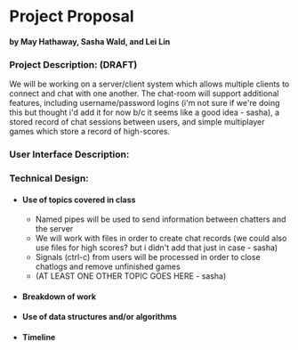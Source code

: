 # Project Proposal
#### by May Hathaway, Sasha Wald, and Lei Lin


### Project Description: (DRAFT)
We will be working on a server/client system which allows multiple clients to connect and chat with one another. The chat-room will support additional features, including username/password logins (i'm not sure if we're doing this but thought i'd add it for now b/c it seems like a good idea - sasha), a stored record of chat sessions between users, and simple multiplayer games which store a record of high-scores.

### User Interface Description: 

### Technical Design: 
- #### Use of topics covered in class
  - Named pipes will be used to send information between chatters and the server 
  - We will work with files in order to create chat records (we could also use files for high scores? but i didn't add that just in case - sasha)
  - Signals (ctrl-c) from users will be processed in order to close chatlogs and remove unfinished games
  - (AT LEAST ONE OTHER TOPIC GOES HERE - sasha)
- #### Breakdown of work
- #### Use of data structures and/or algorithms
- #### Timeline
